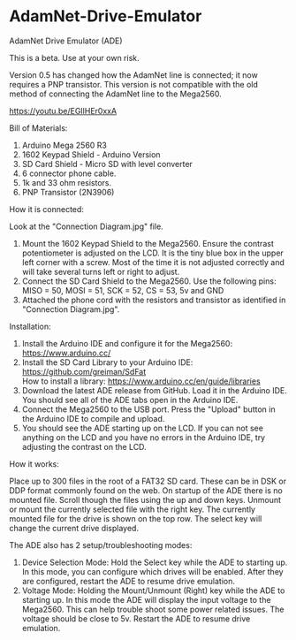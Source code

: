 # AdamNet-Drive-Emulator
AdamNet Drive Emulator (ADE)

This is a beta. Use at your own risk.

Version 0.5 has changed how the AdamNet line is connected; it now requires a PNP transistor. This version is not compatible with the old method of connecting the AdamNet line to the Mega2560.

https://youtu.be/EGIlHEr0xxA

Bill of Materials:

 1. Arduino Mega 2560 R3
 2. 1602 Keypad Shield - Arduino Version
 3. SD Card Shield - Micro SD with level converter
 4. 6 connector phone cable.
 5. 1k and 33 ohm resistors.
 6. PNP Transistor (2N3906)

How it is connected:

 Look at the "Connection Diagram.jpg" file.

 1. Mount the 1602 Keypad Shield to the Mega2560. Ensure the contrast potentiometer is adjusted on the LCD. It is the tiny blue box in the upper left corner with a screw. Most of the time it is not adjusted correctly and will take several turns left or right to adjust.
 2. Connect the SD Card Shield to the Mega2560.
 	Use the following pins: MISO = 50, MOSI = 51, SCK = 52, CS = 53, 5v and GND
 3. Attached the phone cord with the resistors and transistor as identified in "Connection Diagram.jpg".

Installation:

 1. Install the Arduino IDE and configure it for the Mega2560: https://www.arduino.cc/
 2. Install the SD Card Library to your Arduino IDE: https://github.com/greiman/SdFat    
 	How to install a library: https://www.arduino.cc/en/guide/libraries
 3. Download the latest ADE release from GitHub. Load it in the Arduino IDE. You should see all of the ADE tabs open in the Arduino IDE.
 4. Connect the Mega2560 to the USB port. Press the "Upload" button in the Arduino IDE to compile and upload.
 5. You should see the ADE starting up on the LCD. If you can not see anything on the LCD and you have no errors in the Arduino IDE, try adjusting the contrast on the LCD.


How it works:

Place up to 300 files in the root of a FAT32 SD card. These can be in DSK or DDP format commonly found on the web. On startup of the ADE there is no mounted file. Scroll though the files using the up and down keys. Unmount or mount the currently selected file with the right key. The currently mounted file for the drive is shown on the top row. The select key will change the current drive displayed.

The ADE also has 2 setup/troubleshooting modes:

 1. Device Selection Mode: Hold the Select key while the ADE to starting up. In this mode, you can configure which drives will be enabled. After they are configured, restart the ADE to resume drive emulation.
 2. Voltage Mode: Holding the Mount/Unmount (Right) key while the ADE to starting up. In this mode the ADE will display the input voltage to the Mega2560. This can help trouble shoot some power related issues. The voltage should be close to 5v. Restart the ADE to resume drive emulation.
